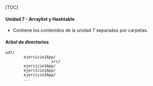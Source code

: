 [TOC]

#### Unidad 7 - Arraylist y Hashtable

- Contiene los contenidos de la unidad 7 separados por carpetas.

#### Arbol de directorios

    ud7/
            ejercicio1App/
                        src/
            ejercicio1App/
            ejercicio1App/
            ejercicio1App/
            ...
